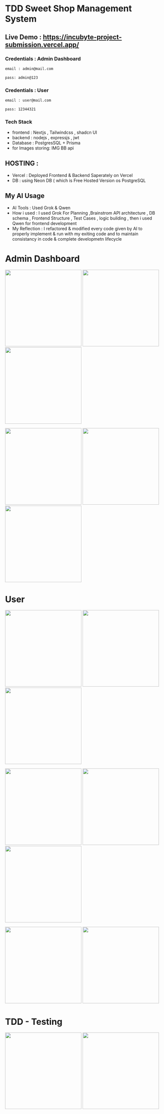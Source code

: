 # TDD Sweet Shop Management System 
## Live Demo : https://incubyte-project-submission.vercel.app/

### Credentials : Admin Dashboard
```bash
email : admin@mail.com
```

```bash
pass: admin@123
```

### Credentials : User
```bash
email : user@mail.com
```

```bash
pass: 12344321
```

### Tech Stack 
- frontend : Nextjs , Tailwindcss , shadcn UI
- backend : nodejs , expressjs , jwt
- Database : PostgresSQL + Prisma
- for Images storing: IMG BB api 

## HOSTING : 
- Vercel : Deployed Frontend & Backend Saperately on Vercel
- DB : using Neon DB ( which is Free Hosted Version os PostgreSQL 

## My AI Usage

- AI Tools : Used Grok & Qwen 
- How i used : I used Grok For Planning ,Brainstrom API architecture , DB schema , Frontend Structure , Test Cases , logic building , then i used Qwen for frontend development 
- My Reflection : I refactored & modified every code given by AI to properly implement & run with my exiting code and to maintain consistancy in code & complete developmetn lifecycle 



# Admin Dashboard
<p float="left">
  <img src="https://i.ibb.co/dwxq62yw/Screenshot-85.png" width="250" />
  <img src="https://i.ibb.co/QvHwfGsG/Screenshot-86.png" width="250" />
  <img src="https://i.ibb.co/V0F8NBMW/Screenshot-87.png" width="250" />
</p>

<p float="left">
  <img src="https://i.ibb.co/WbZjCBZ/Screenshot-88.png" width="250" />
  <img src="https://i.ibb.co/6cG8yqSZ/Screenshot-89.png" width="250" />
  <img src="https://i.ibb.co/q3kDMfZG/Screenshot-90.png" width="250" />
</p>

# User

<p float="left">
  <img src="https://i.ibb.co/Fb2sCWjZ/Screenshot-91.png" width="250" />
  <img src="https://i.ibb.co/kVBSh4Nd/Screenshot-92.png" width="250" />
  <img src="https://i.ibb.co/xtFnzyNZ/Screenshot-93.png" width="250" />
</p>

<p float="left">
  <img src="https://i.ibb.co/2VQgH8D/Screenshot-94.png" width="250" />
  <img src="https://i.ibb.co/RTc6DVnb/Screenshot-95.png" width="250" />
  <img src="https://i.ibb.co/5WmsjMjS/Screenshot-96.png" width="250" />
</p>

<p float="left">
  <img src="https://i.ibb.co/JjXfQ8pR/Screenshot-97.png" width="250" />
  <img src="https://i.ibb.co/cKJpynd2/Screenshot-98.png" width="250" />
</p>


# TDD - Testing 
<p float="left">
  <img src="https://i.ibb.co/S42KFqW9/Screenshot-2025-09-20-140428.png" width="250"/>
  <img src="https://i.ibb.co/YFXW3Y4d/Screenshot-2025-09-20-140447.png" width="250" />
</p>
